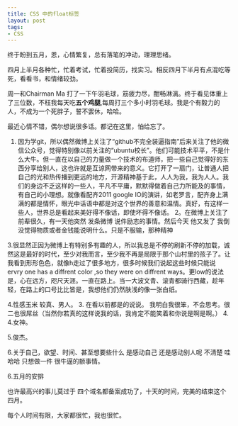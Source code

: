 ```yaml
--- 
title: CSS 中的float标签
layout: post
tags:
- CSS 
---
```

   终于盼到五月，恩，心情繁复，总有落笔的冲动，理理思绪。

   四月上半月各种忙，忙着考试，忙着投简历，找实习。相反四月下半月有点混吃等死，看看书，和情绪较劲。

   周一和Chairman Ma 打了一下午羽毛球，筋疲力尽，酣畅淋漓。终于看见体重上了三位数，不枉我每天吃**五个鸡腿**,每周打三个多小时羽毛球。我是个有毅力的人，不成为一个死胖子，誓不罢休，哈哈。

   最近心情不错，偶尔想说很多话。都记在这里，怕给忘了。
   1. 因为学git，所以偶然微博上关注了“github不完全装逼指南”后来关注了他的微信公众号，觉得特别像以前关注的“ubuntu校长”。他们可能技术平平，不是什么大牛。但一直在以自己的力量做一个技术的布道师，把一些自己觉得好的东西分享给别人，这也许就是互谅网带来的意义。它打开了一扇门，让普通人把自己的光和热传播到更远的地方，开源精神基于此，人人为我，我为人人。我们的身边不乏这样的一些人，平凡不平庸，默默得做着自己力所能及的事情，有自己的小理想。就像看配齐2011 google IO的演讲，如老罗言，配齐身上满满的都是情怀，眼光中话语中都是对这个世界的善意和温情。真好，有这样一些人，世界总是看起来美好得不像话，即使坏得不像话。
   2。在微博上关注了前辈很久，有一天他突然 发条微博 说件励志的事情。然后今天 他又发了 我倒没觉得物质或者金钱能说明什么。只是不服输，那种精神

   3.很显然正因为微博上有特别多有趣的人，所以我总是不停的刷新不停的加载，诚然这是最好的时代，至少对我而言，至少我不再是局限于那个山村里的孩子了。让我看到形形色色，就像h走过了很多地方，很多时候我们说起这些时候只能说 ervry one has a diffrent color ,so they were on diffrent ways。更low的说法是，心在远方，咫尺天涯。一直在路上。当一大波文青、滚青都骑行西藏，趁年轻，在路上的口号比比皆是，我想他们仍然肤浅的像一张白纸。

   4.性感玉米 较真、男人。
   3. 在看以前都是的说说。 我明白我很笨，不会思考。很二也很屌丝（当然你若真的这样说我的话，我肯定不能笑着和你说是啊是啊。）
   4. 
   4.女神。

   5.俊杰。

   6.关于自己，欲望、时间、甚至想要些什么 是感动自己 还是感动别人呢 不清楚 哇哈哈 只想做一件 很牛逼的额事情。

   6.五月的安排


也许最高兴的事儿莫过于 四个域名都备案成功了，十天的时间，完美的结束这个四月。


每个人时间有限，大家都很忙，我也很忙。